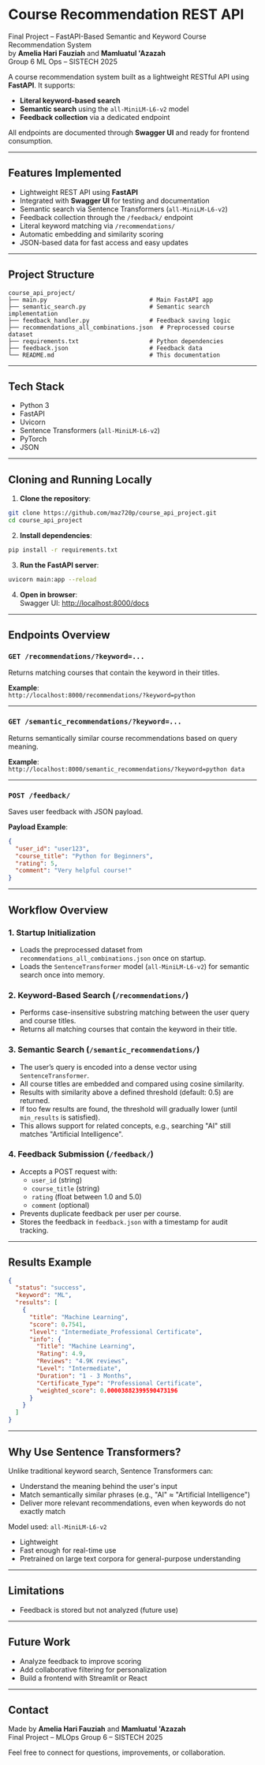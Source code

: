 
# Course Recommendation REST API  
Final Project – FastAPI-Based Semantic and Keyword Course Recommendation System  
by **Amelia Hari Fauziah** and **Mamluatul 'Azazah**  
Group 6 ML Ops – SISTECH 2025  

A course recommendation system built as a lightweight RESTful API using **FastAPI**. It supports:  
- **Literal keyword-based search**  
- **Semantic search** using the `all-MiniLM-L6-v2` model  
- **Feedback collection** via a dedicated endpoint  

All endpoints are documented through **Swagger UI** and ready for frontend consumption.

---

## Features Implemented

- Lightweight REST API using **FastAPI**  
- Integrated with **Swagger UI** for testing and documentation  
- Semantic search via Sentence Transformers (`all-MiniLM-L6-v2`)  
- Feedback collection through the `/feedback/` endpoint  
- Literal keyword matching via `/recommendations/`  
- Automatic embedding and similarity scoring  
- JSON-based data for fast access and easy updates

---

## Project Structure

```
course_api_project/
├── main.py                             # Main FastAPI app
├── semantic_search.py                  # Semantic search implementation
├── feedback_handler.py                 # Feedback saving logic
├── recommendations_all_combinations.json  # Preprocessed course dataset
├── requirements.txt                    # Python dependencies
├── feedback.json                       # Feedback data
└── README.md                           # This documentation
```

---

## Tech Stack

- Python 3  
- FastAPI  
- Uvicorn  
- Sentence Transformers (`all-MiniLM-L6-v2`)  
- PyTorch  
- JSON  

---

## Cloning and Running Locally

1. **Clone the repository**:
```bash
git clone https://github.com/maz720p/course_api_project.git
cd course_api_project
```

2. **Install dependencies**:
```bash
pip install -r requirements.txt
```

3. **Run the FastAPI server**:
```bash
uvicorn main:app --reload
```

4. **Open in browser**:  
Swagger UI: [http://localhost:8000/docs](http://localhost:8000/docs)

---

## Endpoints Overview

### `GET /recommendations/?keyword=...`  
Returns matching courses that contain the keyword in their titles.

**Example**:  
`http://localhost:8000/recommendations/?keyword=python`

---

### `GET /semantic_recommendations/?keyword=...`  
Returns semantically similar course recommendations based on query meaning.

**Example**:  
`http://localhost:8000/semantic_recommendations/?keyword=python data`

---

### `POST /feedback/`  
Saves user feedback with JSON payload.

**Payload Example**:
```json
{
  "user_id": "user123",
  "course_title": "Python for Beginners",
  "rating": 5,
  "comment": "Very helpful course!"
}
```

---

## Workflow Overview

### 1. Startup Initialization
- Loads the preprocessed dataset from `recommendations_all_combinations.json` once on startup.
- Loads the `SentenceTransformer` model (`all-MiniLM-L6-v2`) for semantic search once into memory.

### 2. Keyword-Based Search (`/recommendations/`)
- Performs case-insensitive substring matching between the user query and course titles.
- Returns all matching courses that contain the keyword in their title.

### 3. Semantic Search (`/semantic_recommendations/`)
- The user’s query is encoded into a dense vector using `SentenceTransformer`.
- All course titles are embedded and compared using cosine similarity.
- Results with similarity above a defined threshold (default: 0.5) are returned.
- If too few results are found, the threshold will gradually lower (until `min_results` is satisfied).
- This allows support for related concepts, e.g., searching "AI" still matches "Artificial Intelligence".

### 4. Feedback Submission (`/feedback/`)
- Accepts a POST request with:
  - `user_id` (string)
  - `course_title` (string)
  - `rating` (float between 1.0 and 5.0)
  - `comment` (optional)
- Prevents duplicate feedback per user per course.
- Stores the feedback in `feedback.json` with a timestamp for audit tracking.

---

## Results Example

```json
{
  "status": "success",
  "keyword": "ML",
  "results": [
    {
      "title": "Machine Learning",
      "score": 0.7541,
      "level": "Intermediate_Professional Certificate",
      "info": {
        "Title": "Machine Learning",
        "Rating": 4.9,
        "Reviews": "4.9K reviews",
        "Level": "Intermediate",
        "Duration": "1 - 3 Months",
        "Certificate_Type": "Professional Certificate",
        "weighted_score": 0.00003882399590473196
      }
    }
  ]
}
```

---

## Why Use Sentence Transformers?

Unlike traditional keyword search, Sentence Transformers can:

- Understand the meaning behind the user's input  
- Match semantically similar phrases (e.g., "AI" ≈ "Artificial Intelligence")  
- Deliver more relevant recommendations, even when keywords do not exactly match  

Model used: `all-MiniLM-L6-v2`  
- Lightweight  
- Fast enough for real-time use  
- Pretrained on large text corpora for general-purpose understanding  

---

## Limitations

- Feedback is stored but not analyzed (future use)  

---

## Future Work

- Analyze feedback to improve scoring  
- Add collaborative filtering for personalization  
- Build a frontend with Streamlit or React  

---

## Contact

Made by **Amelia Hari Fauziah** and **Mamluatul 'Azazah**  
Final Project – MLOps Group 6 – SISTECH 2025  

Feel free to connect for questions, improvements, or collaboration.
